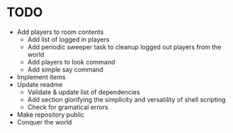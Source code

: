 # TODO
* Add players to room contents
	* Add list of logged in players
	* Add periodic sweeper task to cleanup logged out players from the world
	* Add players to look command
	* Add simple say command
* Implement items
* Update readme
	* Validate & update list of dependencies
	* Add section glorifying the simplicity and versatility of shell scripting
	* Check for gramatical errors
* Make repository public
* Conquer the world

